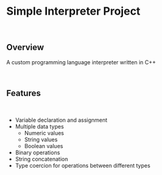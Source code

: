 # Simple Interpreter Project

<br>

## Overview
A custom programming language interpreter written in C++

<br>


## Features
<br>

-  Variable declaration and assignment
-  Multiple data types
    - Numeric values
    - String values
    - Boolean values
- Binary operations
- String concatenation
- Type coercion for operations between different types

